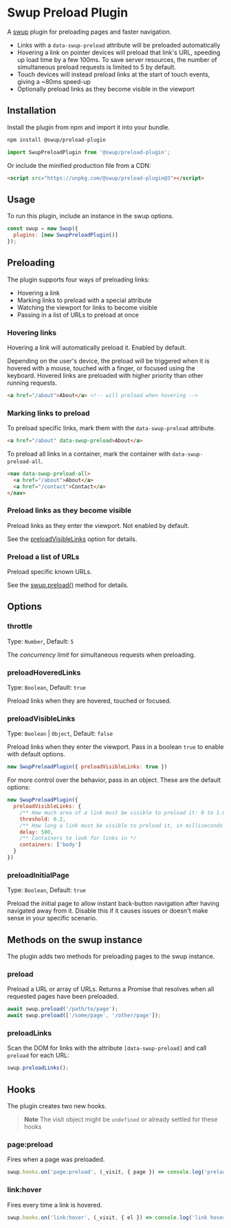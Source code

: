 # Swup Preload Plugin

A [swup](https://swup.js.org) plugin for preloading pages and faster navigation.

- Links with a `data-swup-preload` attribute will be preloaded automatically
- Hovering a link on pointer devices will preload that link's URL, speeding up load time by a few 100ms. To save server resources, the number of simultaneous preload requests is limited to 5 by default.
- Touch devices will instead preload links at the start of touch events, giving a ~80ms speed-up
- Optionally preload links as they become visible in the viewport

## Installation

Install the plugin from npm and import it into your bundle.

```bash
npm install @swup/preload-plugin
```

```js
import SwupPreloadPlugin from '@swup/preload-plugin';
```

Or include the minified production file from a CDN:

```html
<script src="https://unpkg.com/@swup/preload-plugin@3"></script>
```

## Usage

To run this plugin, include an instance in the swup options.

```javascript
const swup = new Swup({
  plugins: [new SwupPreloadPlugin()]
});
```

## Preloading

The plugin supports four ways of preloading links:

- Hovering a link
- Marking links to preload with a special attribute
- Watching the viewport for links to become visible
- Passing in a list of URLs to preload at once

### Hovering links

Hovering a link will automatically preload it. Enabled by default.

Depending on the user's device, the preload will be triggered when it is hovered with a mouse,
touched with a finger, or focused using the keyboard. Hovered links are preloaded with higher
priority than other running requests.

```html
<a href="/about">About</a> <!-- will preload when hovering -->
```

### Marking links to preload

To preload specific links, mark them with the `data-swup-preload` attribute.

```html
<a href="/about" data-swup-preload>About</a>
```

To preload all links in a container, mark the container with `data-swup-preload-all`.

```html
<nav data-swup-preload-all>
  <a href="/about">About</a>
  <a href="/contact">Contact</a>
</nav>
```

### Preload links as they become visible

Preload links as they enter the viewport. Not enabled by default.

See the [preloadVisibleLinks](#preloadvisiblelinks) option for details.

### Preload a list of URLs

Preload specific known URLs.

See the [swup.preload()](#preload) method for details.

## Options

### throttle

Type: `Number`, Default: `5`

The *concurrency limit* for simultaneous requests when preloading.

### preloadHoveredLinks

Type: `Boolean`, Default: `true`

Preload links when they are hovered, touched or focused.

### preloadVisibleLinks

Type: `Boolean` | `Object`, Default: `false`

Preload links when they enter the viewport. Pass in a boolean `true` to enable with default options.

```js
new SwupPreloadPlugin({ preloadVisibleLinks: true })
```

For more control over the behavior, pass in an object. These are the default options:

```js
new SwupPreloadPlugin({
  preloadVisibleLinks: {
    /** How much area of a link must be visible to preload it: 0 to 1.0 */
    threshold: 0.2,
    /** How long a link must be visible to preload it, in milliseconds */
    delay: 500,
    /** Containers to look for links in */
    containers: ['body']
  }
})
```

### preloadInitialPage

Type: `Boolean`, Default: `true`

Preload the initial page to allow instant back-button navigation after having navigated away from
it. Disable this if it causes issues or doesn't make sense in your specific scenario.

## Methods on the swup instance

The plugin adds two methods for preloading pages to the swup instance.

### preload

Preload a URL or array of URLs. Returns a Promise that resolves when all requested pages have been preloaded.

```js
await swup.preload('/path/to/page');
await swup.preload(['/some/page', '/other/page']);
```

### preloadLinks

Scan the DOM for links with the attribute `[data-swup-preload]` and call `preload` for each URL:

```js
swup.preloadLinks();
```

## Hooks

The plugin creates two new hooks.

> **Note** The visit object might be `undefined` or already settled for these hooks

### page:preload

Fires when a page was preloaded.

```js
swup.hooks.on('page:preload', (_visit, { page }) => console.log('preloaded:', page));
```

### link:hover

Fires every time a link is hovered.

```js
swup.hooks.on('link:hover', (_visit, { el }) => console.log('link hovered:', el));
```
